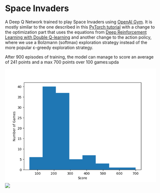 # Space Invaders
A Deep Q Network trained to play Space Invaders using [OpenAI Gym](https://gym.openai.com/).
It is mostly similar to the one described in this [PyTorch tutorial](https://pytorch.org/tutorials/intermediate/reinforcement_q_learning.html)
with a change to the optimization part that uses the equations from [Deep Reinforcement Learning with Double Q-learning](https://arxiv.org/abs/1509.06461)
and another change to the action policy, where we use a Bolzmann (softmax) exploration strategy instead of the more popular
ε-greedy exploration strategy.

After 900 episodes of training, the model can manage to score an average of 241 points and a max 700 points over 100 games:upda

<img src="static/scores.png" width="500"/> <img src="static/animation.gif" width="250"/> 
